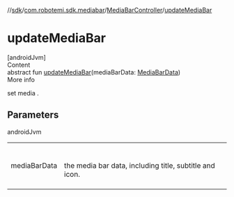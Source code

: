 //[sdk](../../../index.md)/[com.robotemi.sdk.mediabar](../index.md)/[MediaBarController](index.md)/[updateMediaBar](update-media-bar.md)



# updateMediaBar  
[androidJvm]  
Content  
abstract fun [updateMediaBar](update-media-bar.md)(mediaBarData: [MediaBarData](../-media-bar-data/index.md))  
More info  


set media .



## Parameters  
  
androidJvm  
  
| | |
|---|---|
| <a name="com.robotemi.sdk.mediabar/MediaBarController/updateMediaBar/#com.robotemi.sdk.mediabar.MediaBarData/PointingToDeclaration/"></a>mediaBarData| <a name="com.robotemi.sdk.mediabar/MediaBarController/updateMediaBar/#com.robotemi.sdk.mediabar.MediaBarData/PointingToDeclaration/"></a><br><br>the media bar data, including title, subtitle and icon.<br><br>|
  
  



